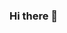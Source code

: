 ### Hi there 👋

<!--
**Viswesh934/Viswesh934** is a ✨ _special_ ✨ repository because its `README.md` (this file) appears on your GitHub profile.

hello I am viswesh
i am a student in aditya college of engineering studying b.tech
i don't have a specific aim now
but i am not going to quit
fun fact:i ignore few things while writing my profile
